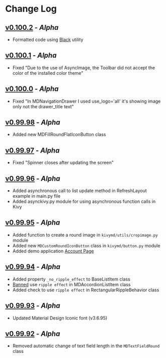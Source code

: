 # Change Log


## [v0.100.2](https://github.com/HeaTTheatR/KivyMD/tree/1fa2e59) - *Alpha*

* Formatted code using [Black](https://github.com/psf/black) utility


## [v0.100.1]() - *Alpha*

* Fixed "Due to the use of AsyncImage, the Toolbar did not accept the color of the installed color theme"


## [v0.100.0]() - *Alpha*

* Fixed "In MDNavigationDrawer I used use_logo='all' it's showing image only not the drawer_title text"


## [v0.99.98]() - *Alpha*

* Added new MDFillRoundFlatIconButton class


## [v0.99.97]() - *Alpha*

* Fixed "Spinner closes after updating the screen"


## [v0.99.96]() - *Alpha*

* Added asynchronous call to list update method in RefreshLayout example in main.py file
* Added asynckivy.py module for using asynchronous function calls in Kivy


## [v0.99.95]() - *Alpha*

* Added function to create a round image in `kivymd/utils/cropimage.py` module
* Added new `MDCustomRoundIconButton` class in `kivymd/button.py` module
* Added demo application [Account Page](https://www.youtube.com/watch?v=dfUOwqtYoYg)


## [v0.99.94]() - *Alpha*

* Added property `_no_ripple_effect` to BaseListItem class
* [Banned](https://www.youtube.com/watch?v=P_9oSx0Pz_U) use `ripple effect` in MDAccordionListItem class
* Added check to use `ripple effect` in RectangularRippleBehavior class


## [v0.99.93]() - *Alpha*

* Updated Material Design Iconic font (v3.6.95)


## [v0.99.92]() - *Alpha*

* Removed automatic change of text field length in the `MDTextFieldRound` class
